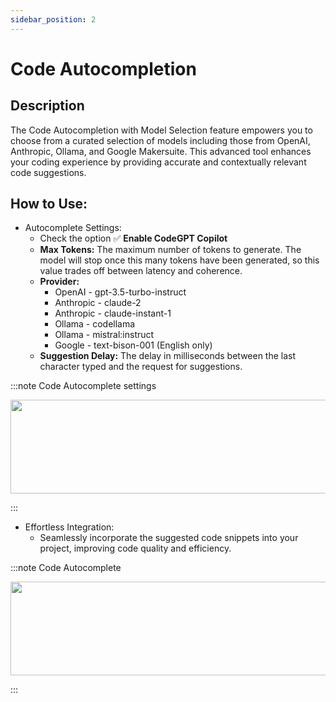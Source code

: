 ```yaml
---
sidebar_position: 2
---
```


# Code Autocompletion

## Description
The Code Autocompletion with Model Selection feature empowers you to choose from a curated selection of models including those from OpenAI, Anthropic, Ollama, and Google Makersuite. This advanced tool enhances your coding experience by providing accurate and contextually relevant code suggestions.

## How to Use:
- Autocomplete Settings:
    - Check the option ✅ **Enable CodeGPT Copilot**
    - **Max Tokens:** The maximum number of tokens to generate. The model will stop once this many tokens have been generated, so this value trades off between latency and coherence.
    - **Provider:**
        - OpenAI - gpt-3.5-turbo-instruct
        - Anthropic - claude-2
        - Anthropic - claude-instant-1
        - Ollama - codellama
        - Ollama - mistral:instruct
        - Google - text-bison-001 (English only)
    - **Suggestion Delay:** The delay in milliseconds between the last character typed and the request for suggestions.

:::note Code Autocomplete settings
<p align="center">
      <img width="600" height="150" src="https://github.com/davila7/code-gpt-docs/assets/6216945/b4b09276-bc7e-4a8d-847b-371a8bd34488" />
</p>
:::

- Effortless Integration:
    - Seamlessly incorporate the suggested code snippets into your project, improving code quality and efficiency.

:::note Code Autocomplete
<p align="center">
      <img width="600" height="150" src="https://github.com/davila7/code-gpt-docs/assets/6216945/cc3bb10a-5528-4671-8cc7-522e957e2bdd" />
</p>
:::
